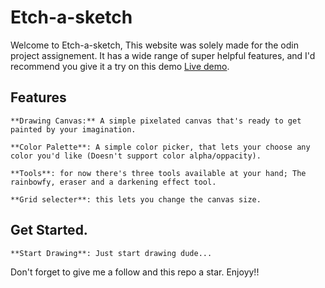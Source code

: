 # Etch-a-sketch

Welcome to Etch-a-sketch, This website was solely made for the odin project assignement. It has a wide range of super helpful features, and I'd recommend you give it a try on this demo [Live demo](https://mazineezz.github.io/etch-a-sketch/).

## Features
    **Drawing Canvas:** A simple pixelated canvas that's ready to get painted by your imagination.

    **Color Palette**: A simple color picker, that lets your choose any color you'd like (Doesn't support color alpha/oppacity).

    **Tools**: for now there's three tools available at your hand; The rainbowfy, eraser and a darkening effect tool.

    **Grid selecter**: this lets you change the canvas size.

## Get Started.

    **Start Drawing**: Just start drawing dude...

Don't forget to give me a follow and this repo a star. Enjoyy!!